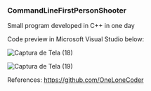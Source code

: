 ### CommandLineFirstPersonShooter
Small program developed in C++ in one day



<div>
</div>
</b>
</b>

Code preview in Microsoft Visual Studio below:

![Captura de Tela (18)](https://user-images.githubusercontent.com/113561981/223123013-82b74fe6-7ec8-4343-83e3-d42da82c9766.png)

![Captura de Tela (19)](https://user-images.githubusercontent.com/113561981/223124275-cd2fbf36-7669-4993-8791-60fea1c76446.png)

References: https://github.com/OneLoneCoder

